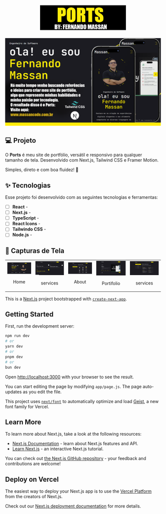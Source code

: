 
<h1 align="center">
  <img alt="Todo" height="80" title="Ports" src="coversForGit/logo.png" />
</h1>

![cover](coversForGit/COVER%20GRANDE.png)

## 💻 Projeto

O **Ports** é meu site de portfólio, versátil e responsivo para qualquer tamanho de tela. Desenvolvido com Next.js, Tailwind CSS e Framer Motion.

Simples, direto e com boa fluidez! 🚀

## ✨ Tecnologias

Esse projeto foi desenvolvido com as seguintes tecnologias e ferramentas:

-   [ ] **React** - 
-   [ ] **Next.js** - 
-   [ ] **TypeScript** - 
-   [ ] **React Icons** - 
-   [ ] **Tailwindo CSS** - 
-   [ ] **Node.js** - 

## 📸 Capturas de Tela

<table>
    <td align="center">
      <img alt="Sem Tarefas" src="coversForGit/home.jpg" width="1080">
      <p>Home</p>
    </td>
    <td align="center">
      <img alt="Sem Tarefas" src="coversForGit/services.jpg" width="1080">
      <p>services</p>
    </td>
    <td align="center">
      <img alt="Sem Tarefas" src="coversForGit/about.jpg" width="1080">
      <p>About</p>
    </td>
    <td align="center">
      <img alt="Sem Tarefas" src="coversForGit/portifolio.jpg" width="1080">
      <p>Portifolio</p>
    </td>
    <td align="center">
      <img alt="Sem Tarefas" src="coversForGit/expirience.jpg" width="1080">
      <p>services</p>
    </td>
</table>


This is a [Next.js](https://nextjs.org) project bootstrapped with [`create-next-app`](https://github.com/vercel/next.js/tree/canary/packages/create-next-app).

## Getting Started

First, run the development server:

```bash
npm run dev
# or
yarn dev
# or
pnpm dev
# or
bun dev
```

Open [http://localhost:3000](http://localhost:3000) with your browser to see the result.

You can start editing the page by modifying `app/page.js`. The page auto-updates as you edit the file.

This project uses [`next/font`](https://nextjs.org/docs/app/building-your-application/optimizing/fonts) to automatically optimize and load [Geist](https://vercel.com/font), a new font family for Vercel.

## Learn More

To learn more about Next.js, take a look at the following resources:

- [Next.js Documentation](https://nextjs.org/docs) - learn about Next.js features and API.
- [Learn Next.js](https://nextjs.org/learn) - an interactive Next.js tutorial.

You can check out [the Next.js GitHub repository](https://github.com/vercel/next.js) - your feedback and contributions are welcome!

## Deploy on Vercel

The easiest way to deploy your Next.js app is to use the [Vercel Platform](https://vercel.com/new?utm_medium=default-template&filter=next.js&utm_source=create-next-app&utm_campaign=create-next-app-readme) from the creators of Next.js.

Check out our [Next.js deployment documentation](https://nextjs.org/docs/app/building-your-application/deploying) for more details.

